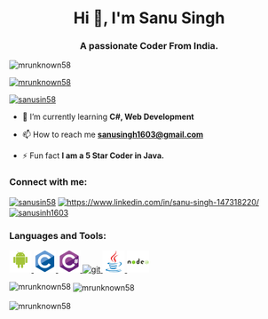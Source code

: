 <h1 align="center">Hi 👋, I'm Sanu Singh</h1>
<h3 align="center">A passionate Coder From India.</h3>

<p align="left"> <img src="https://komarev.com/ghpvc/?username=mrunknown58&label=Profile%20views&color=0e75b6&style=flat" alt="mrunknown58" /> </p>

<p align="left"> <a href="https://github.com/ryo-ma/github-profile-trophy"><img src="https://github-profile-trophy.vercel.app/?username=mrunknown58" alt="mrunknown58" /></a> </p>

<p align="left"> <a href="https://twitter.com/sanusin58" target="blank"><img src="https://img.shields.io/twitter/follow/sanusin58?logo=twitter&style=for-the-badge" alt="sanusin58" /></a> </p>

- 🌱 I’m currently learning **C#, Web Development**

- 📫 How to reach me **sanusingh1603@gmail.com**

- ⚡ Fun fact **I am a 5 Star Coder in Java.**

<h3 align="left">Connect with me:</h3>
<p align="left">
<a href="https://twitter.com/sanusin58" target="blank"><img align="center" src="https://raw.githubusercontent.com/rahuldkjain/github-profile-readme-generator/master/src/images/icons/Social/twitter.svg" alt="sanusin58" height="30" width="40" /></a>
<a href="https://linkedin.com/in/https://www.linkedin.com/in/sanu-singh-147318220/" target="blank"><img align="center" src="https://raw.githubusercontent.com/rahuldkjain/github-profile-readme-generator/master/src/images/icons/Social/linked-in-alt.svg" alt="https://www.linkedin.com/in/sanu-singh-147318220/" height="30" width="40" /></a>
<a href="https://www.hackerrank.com/sanusinh1603" target="blank"><img align="center" src="https://raw.githubusercontent.com/rahuldkjain/github-profile-readme-generator/master/src/images/icons/Social/hackerrank.svg" alt="sanusinh1603" height="30" width="40" /></a>
</p>

<h3 align="left">Languages and Tools:</h3>
<p align="left"> <a href="https://developer.android.com" target="_blank"> <img src="https://raw.githubusercontent.com/devicons/devicon/master/icons/android/android-original-wordmark.svg" alt="android" width="40" height="40"/> </a> <a href="https://www.cprogramming.com/" target="_blank"> <img src="https://raw.githubusercontent.com/devicons/devicon/master/icons/c/c-original.svg" alt="c" width="40" height="40"/> </a> <a href="https://www.w3schools.com/cs/" target="_blank"> <img src="https://raw.githubusercontent.com/devicons/devicon/master/icons/csharp/csharp-original.svg" alt="csharp" width="40" height="40"/> </a> <a href="https://git-scm.com/" target="_blank"> <img src="https://www.vectorlogo.zone/logos/git-scm/git-scm-icon.svg" alt="git" width="40" height="40"/> </a> <a href="https://www.java.com" target="_blank"> <img src="https://raw.githubusercontent.com/devicons/devicon/master/icons/java/java-original.svg" alt="java" width="40" height="40"/> </a> <a href="https://nodejs.org" target="_blank"> <img src="https://raw.githubusercontent.com/devicons/devicon/master/icons/nodejs/nodejs-original-wordmark.svg" alt="nodejs" width="40" height="40"/> </a> </p>

<p><img align="left" src="https://github-readme-stats.vercel.app/api/top-langs?username=mrunknown58&show_icons=true&locale=en&layout=compact" alt="mrunknown58" /></p>

<p>&nbsp;<img align="center" src="https://github-readme-stats.vercel.app/api?username=mrunknown58&show_icons=true&locale=en" alt="mrunknown58" /></p>

<p><img align="center" src="https://github-readme-streak-stats.herokuapp.com/?user=mrunknown58&" alt="mrunknown58" /></p>
